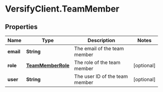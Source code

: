 # VersifyClient.TeamMember

## Properties

Name | Type | Description | Notes
------------ | ------------- | ------------- | -------------
**email** | **String** | The email of the team member | 
**role** | [**TeamMemberRole**](TeamMemberRole.md) | The role of the team member | [optional] 
**user** | **String** | The user ID of the team member | [optional] 


